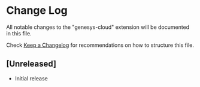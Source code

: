 # Change Log

All notable changes to the "genesys-cloud" extension will be documented in this file.

Check [Keep a Changelog](http://keepachangelog.com/) for recommendations on how to structure this file.

## [Unreleased]

- Initial release